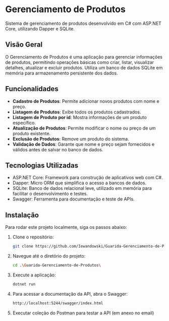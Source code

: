 # Gerenciamento de Produtos
Sistema de gerenciamento de produtos desenvolvido em C# com ASP.NET Core, utilizando Dapper e SQLite.

## Visão Geral
O Gerenciamento de Produtos é uma aplicação para gerenciar informações de produtos, permitindo operações básicas como criar, listar, visualizar detalhes, atualizar e excluir produtos. Utiliza um banco de dados SQLite em memória para armazenamento persistente dos dados.

## Funcionalidades
- **Cadastro de Produtos**: Permite adicionar novos produtos com nome e preço.
- **Listagem de Produtos**: Exibe todos os produtos cadastrados.
- **Listagem de Produto por id**: Mostra informações de um produto específico.
- **Atualização de Produtos**: Permite modificar o nome ou preço de um produto existente.
- **Exclusão de Produtos**: Remove um produto do sistema.
- **Validação de Dados**: Garante que nome e preço sejam fornecidos e válidos antes de salvar no banco de dados.

## Tecnologias Utilizadas
- ASP.NET Core: Framework para construção de aplicativos web com C#.
- Dapper: Micro ORM que simplifica o acesso a bancos de dados.
- SQLite: Banco de dados relacional leve, utilizado em memória para facilitar o desenvolvimento e testes.
- Swagger: Ferramenta para documentação e teste de APIs.

## Instalação
Para rodar este projeto localmente, siga os passos abaixo:

1. Clone o repositório:

   ```bash
   git clone https://github.com/Iewandowski/Guarida-Gerenciamento-de-Produtos.git
   
2. Navegue até o diretório do projeto:
    ```bash
   cd .\Guarida-Gerenciamento-de-Produtos\
3. Execute a aplicação:
   ```bash
   dotnet run
4. Para acessar a documentação da API, abra o Swagger:
   ```bash
   http://localhost:5244/swagger/index.html
5. Executar coleção do Postman para testar a API (em anexo no email)

